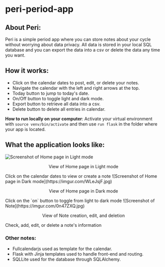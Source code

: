 # peri-period-app
## About Peri:
Peri is a simple period app where you can store notes about your cycle without worrying about data privacy. All data is stored in your local SQL database and you can export the data into a csv or delete the data any time you want.

## How it works:
- Click on the calendar dates to post, edit, or delete your notes.
- Navigate the calendar with the left and right arrows at the top.
- Today button to jump to today's date.
- On/Off button to toggle light and dark mode.
- Export button to retrieve all data into a csv.
- Delete button to delete all entries in calendar.

**How to run locally on your computer**: Activate your virtual environment with `source venv/bin/activate` and then use `run flask` in the folder where your app is located.

## What the application looks like:
![Screenshot of Home page in Light mode](https://imgur.com/bhjpGSJ.jpg)
<p style="text-align: center;">View of Home page in Light mode</p>
Click on the calendar dates to view or create a note
![Screenshot of Home page in Dark mode](https://imgur.com/WLeJsjF.jpg)
<p style="text-align: center;">View of Home page in Dark mode</p>
Click on the `on` button to toggle from light to dark mode
![Screenshot of Note](https://imgur.com/0n47ZXQ.jpg)
<p style="text-align: center;">View of Note creation, edit, and deletion</p>
Check, add, edit, or delete a note's information

### Other notes:
- Fullcalendarjs used as template for the calendar.
- Flask with Jinja templates used to handle front-end and routing.
- SQLLite used for the database through SQLAlchemy.